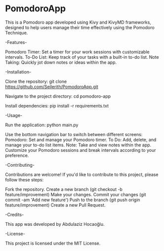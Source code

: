 # PomodoroApp

This is a Pomodoro app developed using Kivy and KivyMD frameworks, designed to help users manage their time effectively using the Pomodoro Technique.

-Features-

Pomodoro Timer: Set a timer for your work sessions with customizable intervals.
To-Do List: Keep track of your tasks with a built-in to-do list.
Note Taking: Quickly jot down notes or ideas within the app.

-Installation-

Clone the repository:
git clone https://github.com/Seilerith/PomodoroApp.git

Navigate to the project directory:
cd pomodoro-app

Install dependencies:
pip install -r requirements.txt

-Usage-

Run the application:
python main.py

Use the bottom navigation bar to switch between different screens:
Pomodoro: Set and manage your Pomodoro timer.
To Do: Add, delete, and manage your to-do list items.
Note: Take and view notes within the app.
Customize your Pomodoro sessions and break intervals according to your preference.

-Contributing-

Contributions are welcome! If you'd like to contribute to this project, please follow these steps:

Fork the repository.
Create a new branch (git checkout -b feature/improvement)
Make your changes.
Commit your changes (git commit -am 'Add new feature')
Push to the branch (git push origin feature/improvement)
Create a new Pull Request.

-Credits-

This app was developed by Abdulaziz Hocaoğlu.

-License-

This project is licensed under the MIT License.
